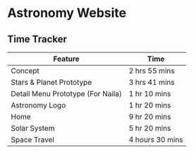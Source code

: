 # Astronomy Website

## Time Tracker

| Feature | Time |
| ------- | ---- |
| Concept | 2 hrs 55 mins |
| Stars & Planet Prototype | 3 hrs 41 mins |
| Detail Menu Prototype (For Naila) | 1 hr 10 mins |
| Astronomy Logo | 1 hr 20 mins |
| Home | 9 hr 20 mins |
| Solar System | 5 hr 20 mins |
| Space Travel | 4 hours 30 mins |